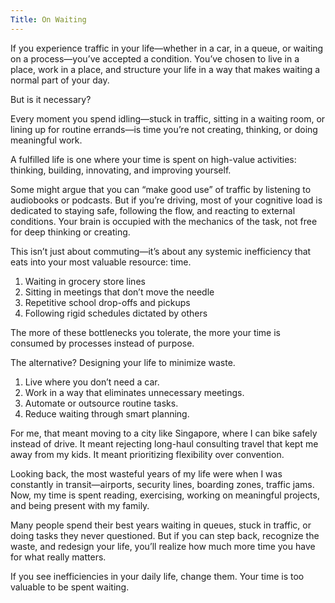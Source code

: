 ```yaml
---
Title: On Waiting
---
```


If you experience traffic in your life—whether in a car, in a queue, or waiting on a process—you’ve accepted a condition. You’ve chosen to live in a place, work in a place, and structure your life in a way that makes waiting a normal part of your day.

But is it necessary?

Every moment you spend idling—stuck in traffic, sitting in a waiting room, or lining up for routine errands—is time you’re not creating, thinking, or doing meaningful work.

A fulfilled life is one where your time is spent on high-value activities: thinking, building, innovating, and improving yourself.

Some might argue that you can “make good use” of traffic by listening to audiobooks or podcasts. But if you’re driving, most of your cognitive load is dedicated to staying safe, following the flow, and reacting to external conditions. Your brain is occupied with the mechanics of the task, not free for deep thinking or creating.

This isn’t just about commuting—it’s about any systemic inefficiency that eats into your most valuable resource: time.

1. Waiting in grocery store lines
2. Sitting in meetings that don’t move the needle
3. Repetitive school drop-offs and pickups
4. Following rigid schedules dictated by others

The more of these bottlenecks you tolerate, the more your time is consumed by processes instead of purpose.

The alternative? Designing your life to minimize waste.

1. Live where you don’t need a car.
2. Work in a way that eliminates unnecessary meetings.
3. Automate or outsource routine tasks.
4. Reduce waiting through smart planning.

For me, that meant moving to a city like Singapore, where I can bike safely instead of drive. It meant rejecting long-haul consulting travel that kept me away from my kids. It meant prioritizing flexibility over convention.

Looking back, the most wasteful years of my life were when I was constantly in transit—airports, security lines, boarding zones, traffic jams. Now, my time is spent reading, exercising, working on meaningful projects, and being present with my family.

Many people spend their best years waiting in queues, stuck in traffic, or doing tasks they never questioned. But if you can step back, recognize the waste, and redesign your life, you’ll realize how much more time you have for what really matters.

If you see inefficiencies in your daily life, change them. Your time is too valuable to be spent waiting.